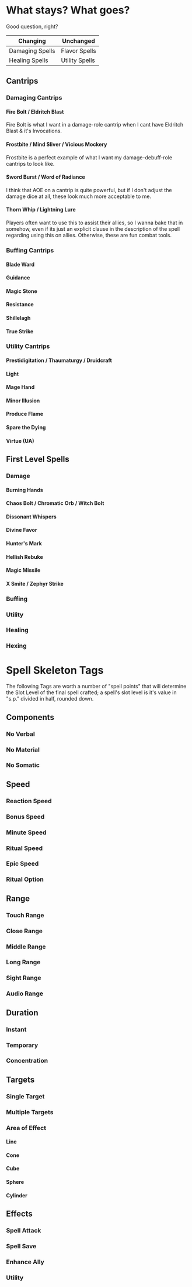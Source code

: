 # What stays? What goes?
Good question, right?

Changing | Unchanged
--- | ---
Damaging Spells | Flavor Spells
Healing Spells | Utility Spells

## Cantrips
### Damaging Cantrips
#### Fire Bolt / Eldritch Blast
Fire Bolt is what I want in a damage-role cantrip when I cant have Eldritch Blast & it's Invocations.

#### Frostbite / Mind Sliver / Vicious Mockery
Frostbite is a perfect example of what I want my damage-debuff-role cantrips to look like.

#### Sword Burst / Word of Radiance
I think that AOE on a cantrip is quite powerful, but if I don't adjust the damage dice at all, these look much more acceptable to me.

#### Thorn Whip / Lightning Lure
Players often want to use this to assist their allies, so I wanna bake that in somehow, even if its just an explicit clause in the description of the spell regarding using this on allies. Otherwise, these are fun combat tools.

### Buffing Cantrips
#### Blade Ward
#### Guidance
#### Magic Stone
#### Resistance
#### Shillelagh
#### True Strike

### Utility Cantrips
#### Prestidigitation / Thaumaturgy / Druidcraft
#### Light
#### Mage Hand
#### Minor Illusion
#### Produce Flame
#### Spare the Dying
#### Virtue (UA)

## First Level Spells
### Damage
#### Burning Hands
#### Chaos Bolt / Chromatic Orb / Witch Bolt
#### Dissonant Whispers
#### Divine Favor
#### Hunter's Mark
#### Hellish Rebuke
#### Magic Missile
#### X Smite / Zephyr Strike
### Buffing
### Utility
### Healing
### Hexing

# Spell Skeleton Tags
The following Tags are worth a number of "spell points" that will determine the Slot Level of the final spell crafted; a spell's slot level is it's value in "s.p." divided in half, rounded down. 

## Components
### No Verbal
### No Material
### No Somatic
## Speed
### Reaction Speed
### Bonus Speed
### Minute Speed
### Ritual Speed
### Epic Speed
### Ritual Option
## Range
### Touch Range
### Close Range
### Middle Range
### Long Range
### Sight Range
### Audio Range
## Duration
### Instant
### Temporary
### Concentration
## Targets
### Single Target
### Multiple Targets
### Area of Effect
#### Line
#### Cone
#### Cube
#### Sphere
#### Cylinder
## Effects
### Spell Attack
### Spell Save
### Enhance Ally
### Utility